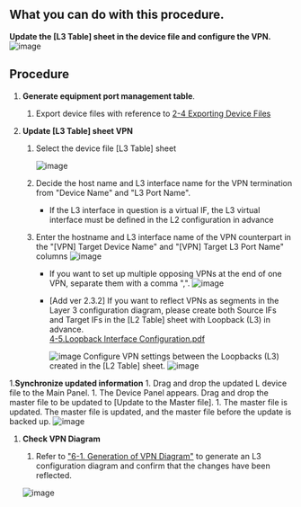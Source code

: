 ## What you can do with this procedure.
**Update the [L3 Table] sheet in the device file and configure the VPN.**
![image](https://github.com/user-attachments/assets/d53368ea-f407-4d5a-bf67-2aa1c9c42a23)





## Procedure
1. **Generate equipment port management table**.
    1. Export device files with reference to [2-4 Exporting Device Files](https://github.com/cisco-open/network-sketcher/blob/main/User_Guide/English/2-4%20Exporting%20Device%20Files.md)


1. **Update [L3 Table] sheet VPN**
    1. Select the device file [L3 Table] sheet
    
        ![image](https://github.com/cisco-open/network-sketcher/assets/13013736/00958ab0-814b-40b6-a4f0-f5dd5c065cf8)
    
    1. Decide the host name and L3 interface name for the VPN termination from "Device Name" and "L3 Port Name".

       - If the L3 interface in question is a virtual IF, the L3 virtual interface must be defined in the L2 configuration in advance
    1. Enter the hostname and L3 interface name of the VPN counterpart in the "[VPN] Target Device Name" and "[VPN] Target L3 Port Name" columns
    ![image](https://github.com/cisco-open/network-sketcher/assets/13013736/56a3cd76-ebcc-4bd1-a4fd-3925b14f0b2b)
    
          - If you want to set up multiple opposing VPNs at the end of one VPN, separate them with a comma ",".
           ![image](https://github.com/cisco-open/network-sketcher/assets/13013736/a9294e63-4774-4282-b3db-6ccb46c16356)

        - [Add ver 2.3.2] If you want to reflect VPNs as segments in the Layer 3 configuration diagram, please create both Source IFs and Target IFs in the [L2 Table] sheet with Loopback (L3) in advance.<br>
            [4-5.Loopback Interface Configuration.pdf](https://github.com/cisco-open/network-sketcher/blob/main/User_Guide/English/4-5.Loopback%20Interface%20Configuration.pdf)
            
            ![image](https://github.com/user-attachments/assets/9eed6773-ebd5-4ada-ba0c-d2f613004353)
            Configure VPN settings between the Loopbacks (L3) created in the [L2 Table] sheet.
            ![image](https://github.com/user-attachments/assets/d23ddf68-230c-4fec-a8c6-174ce018165b)

1.**Synchronize updated information** 
    1. Drag and drop the updated L device file to the Main Panel. 
    1. The Device Panel appears. Drag and drop the master file to be updated to [Update to the Master file]. 
    1. The master file is updated. The master file is updated, and the master file before the update is backed up.
       ![image](https://github.com/cisco-open/network-sketcher/assets/13013736/994c0f03-fe4b-47ff-ac7e-728e60040021)

1. **Check VPN Diagram**
    1. Refer to ["6-1. Generation of VPN Diagram"](https://github.com/cisco-open/network-sketcher/blob/main/User_Guide/English/6-1.%20Generation%20of%20VPN%20Diagram%20.md) to generate an L3 configuration diagram and confirm that the changes have been reflected.
       
      ![image](https://github.com/user-attachments/assets/bd250401-2251-4830-a9bb-6457d421a4c1)








